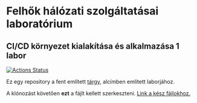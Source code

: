# Felhők hálózati szolgáltatásai laboratórium

## CI/CD környezet kialakítása és alkalmazása 1 labor


[![Actions Status](https://github.com/1majom/cicd/workflows/Test,%20build%20and%20release/badge.svg)](https://github.com/1majom/cicd/actions)


Ez egy repository a fent említett [tárgy](https://portal.vik.bme.hu/kepzes/targyak/VITMMB11/), alcímben említett laborjához.

A klónozást követően **ezt** a fájlt kellett szerkeszteni.
[Link a kész fájlokhoz.](https://github.com/1majom/cicd/releases/tag/latest)
